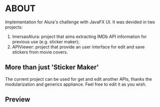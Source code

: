 # ABOUT 
Implementation for Alura's challenge with JavaFX UI. It was devided in two projects:
1. ImersaoAlura: project that aims extracting IMDb API information for previous use (e.g. sticker maker);
2. APIViewer: project that provide an user interface for edit and save stickers from movie covers.

## More than just 'Sticker Maker'
The current project can be used for get and edit another APIs, thanks the modularization and generics appliance.
Feel free to edit it as you wish.

## Preview

